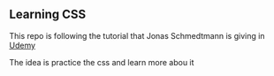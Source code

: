 ## Learning CSS 

This repo is following the tutorial that Jonas Schmedtmann is giving in [Udemy](https://www.udemy.com/advanced-css-and-sass/)

The idea is practice the css and learn more abou it 